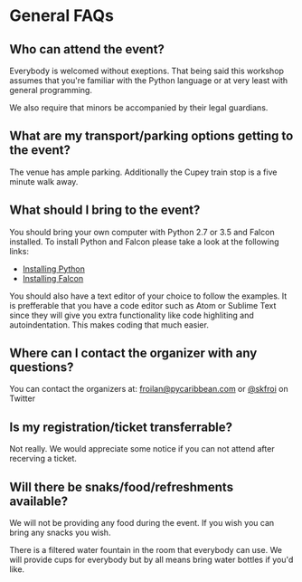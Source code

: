 # General FAQs

## Who can attend the event?

Everybody is welcomed without exeptions. That being said this workshop assumes that you're familiar with the Python language or at very least with general programming. 

We also require that minors be accompanied by their legal guardians.

## What are my transport/parking options getting to the event?

The venue has ample parking. Additionally the Cupey train stop is a five minute walk away.

## What should I bring to the event?

You should bring your own computer with Python 2.7 or 3.5 and Falcon installed. To install Python and Falcon please take a look at the following links: 

* [Installing Python](https://github.com/pycaribbean/workshop-faqs/blob/master/installing-python-en.md)
* [Installing Falcon](http://falcon.readthedocs.io/en/stable/user/install.html)

You should also have a text editor of your choice to follow the examples. It is prefferable that you have a code editor such as Atom or Sublime Text since they will give you extra functionality like code highliting and autoindentation. This makes coding that much easier.

## Where can I contact the organizer with any questions?

You can contact the organizers at: [froilan@pycaribbean.com](mailto://froilan@pycaribbean.com) or [@skfroi](https://twitter.com/skfroi) on Twitter

## Is my registration/ticket transferrable?

Not really. We would appreciate some notice if you can not attend after recerving a ticket.

## Will there be snaks/food/refreshments available?

We will not be providing any food during the event. If you wish you can bring any snacks you wish.

There is a filtered water fountain in the room that everybody can use. We will provide cups for everybody but by all means bring water bottles if you'd like.
